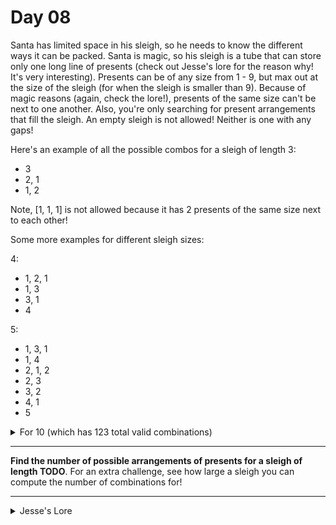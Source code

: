 # Day 08

Santa has limited space in his sleigh, so he needs to know the different ways it can be packed. Santa is magic, so his sleigh is a tube that can store only one long line of presents (check out Jesse's lore for the reason why! It's very interesting). Presents can be of any size from 1 - 9, but max out at the size of the sleigh (for when the sleigh is smaller than 9). Because of magic reasons (again, check the lore!), presents of the same size can't be next to one another. Also, you're only searching for present arrangements that fill the sleigh. An empty sleigh is not allowed! Neither is one with any gaps!

Here's an example of all the possible combos for a sleigh of length 3:

- 3
- 2, 1
- 1, 2

Note, [1, 1, 1] is not allowed because it has 2 presents of the same size next to each other!

Some more examples for different sleigh sizes:

4:
- 1, 2, 1
- 1, 3
- 3, 1
- 4

5:
- 1, 3, 1
- 1, 4
- 2, 1, 2
- 2, 3
- 3, 2
- 4, 1
- 5

<details>
<summary>For 10 (which has 123 total valid combinations)</summary>
- 1, 2, 1, 2, 1, 2, 1
- 1, 2, 1, 2, 1, 3
- 1, 2, 1, 2, 3, 1
- 1, 2, 1, 2, 4
- 1, 2, 1, 3, 1, 2
- 1, 2, 1, 3, 2, 1
- 1, 2, 1, 4, 2
- 1, 2, 1, 5, 1
- 1, 2, 1, 6
- 1, 2, 3, 1, 2, 1
- 1, 2, 3, 1, 3
- 1, 2, 3, 4
- 1, 2, 4, 1, 2
- 1, 2, 4, 2, 1
- 1, 2, 4, 3
- 1, 2, 5, 2
- 1, 2, 6, 1
- 1, 2, 7
- 1, 3, 1, 2, 1, 2
- 1, 3, 1, 2, 3
- 1, 3, 1, 3, 2
- 1, 3, 1, 4, 1
- 1, 3, 1, 5
- 1, 3, 2, 1, 2, 1
- 1, 3, 2, 1, 3
- 1, 3, 2, 3, 1
- 1, 3, 2, 4
- 1, 3, 4, 2
- 1, 3, 5, 1
- 1, 3, 6
- 1, 4, 1, 3, 1
- 1, 4, 1, 4
- 1, 4, 2, 1, 2
- 1, 4, 2, 3
- 1, 4, 3, 2
- 1, 4, 5
- 1, 5, 1, 2, 1
- 1, 5, 1, 3
- 1, 5, 3, 1
- 1, 5, 4
- 1, 6, 1, 2
- 1, 6, 2, 1
- 1, 6, 3
- 1, 7, 2
- 1, 8, 1
- 1, 9
- 2, 1, 2, 1, 3, 1
- 2, 1, 2, 1, 4
- 2, 1, 2, 3, 2
- 2, 1, 2, 4, 1
- 2, 1, 2, 5
- 2, 1, 3, 1, 2, 1
- 2, 1, 3, 1, 3
- 2, 1, 3, 4
- 2, 1, 4, 1, 2
- 2, 1, 4, 2, 1
- 2, 1, 4, 3
- 2, 1, 5, 2
- 2, 1, 6, 1
- 2, 1, 7
- 2, 3, 1, 3, 1
- 2, 3, 1, 4
- 2, 3, 2, 1, 2
- 2, 3, 2, 3
- 2, 3, 4, 1
- 2, 3, 5
- 2, 4, 1, 2, 1
- 2, 4, 1, 3
- 2, 4, 3, 1
- 2, 5, 1, 2
- 2, 5, 2, 1
- 2, 5, 3
- 2, 6, 2
- 2, 7, 1
- 2, 8
- 3, 1, 2, 1, 2, 1
- 3, 1, 2, 1, 3
- 3, 1, 2, 3, 1
- 3, 1, 2, 4
- 3, 1, 3, 1, 2
- 3, 1, 3, 2, 1
- 3, 1, 4, 2
- 3, 1, 5, 1
- 3, 1, 6
- 3, 2, 1, 3, 1
- 3, 2, 1, 4
- 3, 2, 3, 2
- 3, 2, 4, 1
- 3, 2, 5
- 3, 4, 1, 2
- 3, 4, 2, 1
- 3, 4, 3
- 3, 5, 2
- 3, 6, 1
- 3, 7
- 4, 1, 2, 1, 2
- 4, 1, 2, 3
- 4, 1, 3, 2
- 4, 1, 4, 1
- 4, 1, 5
- 4, 2, 1, 2, 1
- 4, 2, 1, 3
- 4, 2, 3, 1
- 4, 2, 4
- 4, 3, 1, 2
- 4, 3, 2, 1
- 4, 5, 1
- 4, 6
- 5, 1, 3, 1
- 5, 1, 4
- 5, 2, 1, 2
- 5, 2, 3
- 5, 3, 2
- 5, 4, 1
- 6, 1, 2, 1
- 6, 1, 3
- 6, 3, 1
- 6, 4
- 7, 1, 2
- 7, 2, 1
- 7, 3
- 8, 2
- 9, 1
</details>

<hr>

**Find the number of possible arrangements of presents for a sleigh of length TODO**. For an extra challenge, see how large a sleigh you can compute the number of combinations for!

<hr>

<details>
<summary>Jesse's Lore</summary>
Jesse will fill this out
</details>
